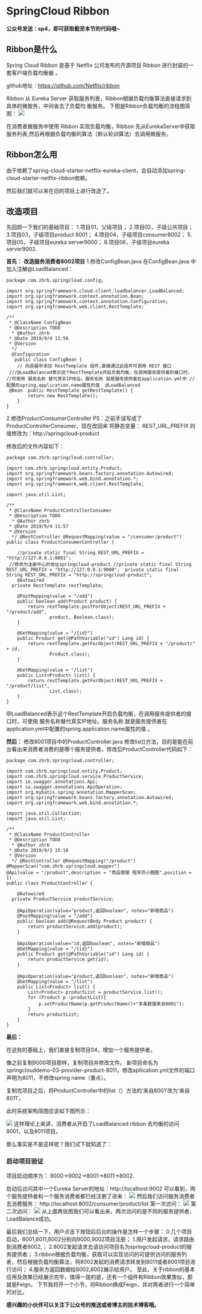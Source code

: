 # SpringCloud Ribbon

**公众号发送：sp4，即可获取截至本节的代码哦~**
## Ribbon是什么

Spring Cloud Ribbon 是基于 Netflix 公司发布的开源项目 Ribbon 进行封装的一套客户端负载均衡器 。

github地址：https://github.com/Netflix/ribbon

Ribbon 从 Eureka Server 获取服务列表，Ribbon根据负载均衡算法直接请求到具体的微服务，中间省去了负载均
衡服务。
下图是Ribbon负载均衡的流程图简图：
![](https://www.zhangruibin.com/upload/2019/09/5ua4qaca26imipnf9nd1t5dj2j.png)

在消费者微服务中使用 Ribbon 实现负载均衡，Ribbon 先从EurekaServer中获取服务列表,然后再根据负载均衡的算法（默认轮训算法）去调用微服务。

## Ribbon怎么用

由于依赖了spring-cloud-starter-netflix-eureka-client，会自动添加spring-cloud-starter-netflix-ribbon依赖。


然后我们就可以来在旧的项目上进行改造了。
## 改造项目
先回顾一下我们的基础项目：
1.项目01，父级项目；
2.项目02，子级公共项目；
3.项目03，子级项目product 8001；
4.项目04，子级项目consumer8002；
5.项目05，子级项目eureka server9000；
6.项目06，子级项目eureka server9002.

**首先：**
**改造服务消费者8002项目**
1.修改ConfigBean.java
在ConfigBean.java 中加入注解@LoadBalanced：
```
package com.zhrb.springcloud.config;

import org.springframework.cloud.client.loadbalancer.LoadBalanced;
import org.springframework.context.annotation.Bean;
import org.springframework.context.annotation.Configuration;
import org.springframework.web.client.RestTemplate;

/**
 * @ClassName ConfigBean
 * @Description TODO
  * @Author zhrb
 * @Date 2019/9/4 11:56
 * @Version
  */ 
  @Configuration
   public class ConfigBean {
    // 向容器中添加 RestTemplate 组件,直接通过此组件可调用 REST 接口
 ///@LoadBalanced表示这个RestTemplate开启负载均衡，在调用服务提供者的接口时， //可使用 服务名称 替代真实IP地址。服务名称 就是服务提供者在application.yml中 //配置的spring.application.name属性的值  @LoadBalanced
 @Bean  public RestTemplate getRestTemplate() {
        return new RestTemplate();
    }
}
```


2.修改ProductConsumerController
PS：之前手误写成了ProductControllerConsumer，现在改回来
将静态变量： REST_URL_PREFIX 的值修改为：http://springcloud-product

修改后的文件内容如下：
```
package com.zhrb.springcloud.controller;

import com.zhrb.springcloud.entity.Product;
import org.springframework.beans.factory.annotation.Autowired;
import org.springframework.web.bind.annotation.*;
import org.springframework.web.client.RestTemplate;

import java.util.List;

/**
 * @ClassName ProductControllerConsumer
 * @Description TODO
  * @Author zhrb
 * @Date 2019/9/4 11:57
 * @Version
  */ @RestController @RequestMapping(value = "/consumer/product")
public class ProductConsumerController {

    //private static final String REST_URL_PREFIX = "http://127.0.0.1:8001";
 //修改为注册中心的地址springcloud-product //private static final String REST_URL_PREFIX = "http://127.0.0.1:9000";  private static final String REST_URL_PREFIX = "http://springcloud-product";
    @Autowired
  private RestTemplate restTemplate;

    @PostMapping(value = "/add")
    public boolean add(Product product) {
        return restTemplate.postForObject(REST_URL_PREFIX + "/product/add",
                product, Boolean.class);
    }

    @GetMapping(value = "/{id}")
    public Product get(@PathVariable("id") Long id) {
        return restTemplate.getForObject(REST_URL_PREFIX + "/product/" + id,
                Product.class);
    }

    @GetMapping(value = "/list")
    public List<Product> list() {
        return restTemplate.getForObject(REST_URL_PREFIX + "/product/list",
                List.class);
    }
}
```


@LoadBalanced表示这个RestTemplate开启负载均衡，在调用服务提供者的接口时，可使用 服务名称替代真实IP地址。服务名称 就是服务提供者在application.yml中配置的spring.application.name属性的值 。

**然后：**
修改8001项目中的ProductController.java
修改list()方法，目的是能在前台看出来消费者消费的是哪个服务提供者，修改后ProductController代码如下：
```
package com.zhrb.springcloud.controller;

import com.zhrb.springcloud.entity.Product;
import com.zhrb.springcloud.service.ProductService;
import io.swagger.annotations.Api;
import io.swagger.annotations.ApiOperation;
import org.mybatis.spring.annotation.MapperScan;
import org.springframework.beans.factory.annotation.Autowired;
import org.springframework.web.bind.annotation.*;

import java.util.Collection;
import java.util.List;

/**
 * @ClassName ProductController
 * @Description TODO
  * @Author zhrb
 * @Date 2019/9/3 15:18
 * @Version
  */ @RestController @RequestMapping("/product")
@MapperScan("com.zhrb.springcloud.mapper")
@Api(value = "/product",description = "商品管理 程序员小圈圈",position = 1)
public class ProductController {

    @Autowired
  private ProductService productService;

    @ApiOperation(value="product,返回boolean", notes="新增商品")
    @PostMapping(value = "/add")
    public boolean add(@RequestBody Product product) {
        return productService.add(product);
    }

    @ApiOperation(value="id,返回boolean", notes="新增商品")
    @GetMapping(value = "/{id}")
    public Product get(@PathVariable("id") Long id) {
        return productService.get(id);
    }

    @ApiOperation(value="product,返回boolean", notes="新增商品")
    @GetMapping(value = "/list")
    public List<Product> list() {
        List<Product> productList = productService.list();
        for (Product p :productList){
            p.setProductName(p.getProductName()+"本条数据来自8001");
        }
        return productList;
    }
}
```




**最后：**

在这些的基础上，我们直接复制项目04，增加一个服务提供者。

像之前复制9000项目那样，复制项目并修改文件。
新项目命名为springclouddemo-03-provider-product-8011，修改apllication.yml文件的端口声明为8011，不修改spring name（重点）。

复制完项目之后，将ProductController中的list（）方法的‘来自8001’改为‘来自8011’。

此时系统架构简图应该如下图所示：

![](https://www.zhangruibin.com/upload/2019/09/uof1hu4teci8go6vkeqp4da6sc.png)
这样理论上来讲，消费者从开启了LoadBalanced ribbon 去均衡的访问8001，以及8011项目。



那么事实是不是这样呢？我们试下就知道了：
### 启动项目验证

项目启动顺序为： 
9000->9002->8001->8011->8002.

启动后访问其中一个Eureka Server的地址：http://localhost:9002
可以看到，两个服务提供者和一个服务消费者都已经注册了进来：
![](https://www.zhangruibin.com/upload/2019/09/v86qki6nr2ga1plbmncm0prf08.png)
然后我们访问服务消费者去消费服务：
http://localhost:8002/consumer/product/list
第一次访问：
![](https://www.zhangruibin.com/upload/2019/09/sqb6ci0k1cggjovtvcu6pq8l6c.png)
第二次访问：
![](https://www.zhangruibin.com/upload/2019/09/02vrj6fvqggeipdb2u876b5r86.png)
从上面两张图我们可以看出来，两次访问的是不同的服务提供者，LoadBalance成功。

最后我们总结一下，用户点击下按钮后后台的操作是怎样一个步骤：
0.几个项目启动，8001,8011,8002分别向9000,9002项目注册；
1.用户发起请求，请求路由到消费者8002,；
2.8002发起请求去请访问项目名为springcloud-product的服务提供者；
3.ribbon根据负载均衡，获取可以实现访问的可提供访问的服务列表，然后根据负载均衡算法，将8002发起的消费请求转发到8011或者8001项目进行访问；
4.服务方返回数据给8002,8002展示给用户。
至此，关于ribbon的基本应用及效果已经展示完毕，值得一提的是，还有一个组件和Ribbon效果类似，那就是Feign。
下节我将开一个小节，将Ribbon换成Feign，并对两者进行一个简单的对比。

**感兴趣的小伙伴可以关注下公众号的推送或者博主的技术博客哦。**






